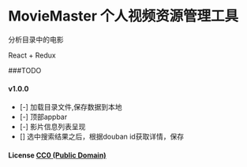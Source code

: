 # MovieMaster 个人视频资源管理工具

分析目录中的电影

React + Redux

###TODO

#### v1.0.0

- [-] 加载目录文件,保存数据到本地
- [-] 顶部appbar
- [-] 影片信息列表呈现
- [] 选中搜索结果之后，根据douban id获取详情，保存

#### License [CC0 (Public Domain)](LICENSE.md)


